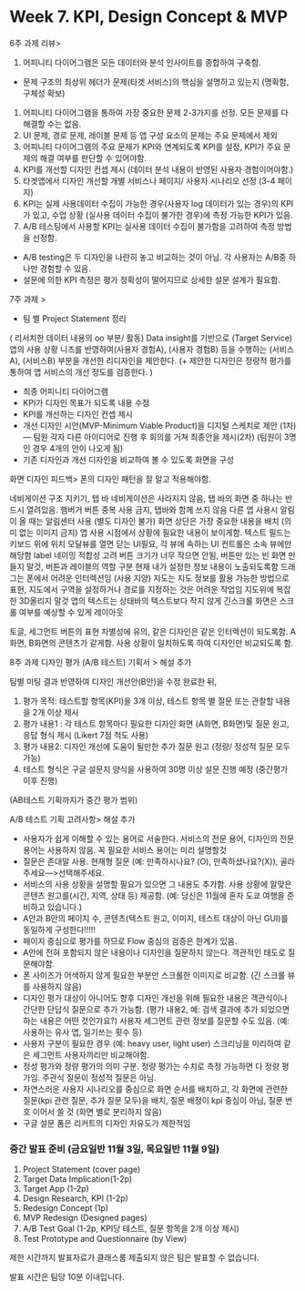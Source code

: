 # Week 7. KPI, Design Concept & MVP

6주 과제 리뷰>

1. 어피니티 다이어그램은 모든 데이터와 분석 인사이트를 종합하여 구축함. 
- 문제 구조의 최상위 헤더가 문제(타겟 서비스)의 핵심을 설명하고 있는지 (명확함, 구체성 확보)
1. 어피니티 다이어그램을 통하여 가장 중요한 문제 2-3가지를 선정. 모든 문제를 다 해결할 수는 없음.
2. UI 문제, 경로 문제, 레이블 문제 등 앱 구성 요소의 문제는 주요 문제에서 제외 
3. 어피니티 다이어그램의 주요 문제가 KPI와 연계되도록 KPI를 설정, KPI가 주요 문제의 해결 여부를 판단할 수 있어야함. 
4. KPI를 개선할 디자인 컨셉 제시  (데이터 분석 내용이 반영된 사용자 경험이어야함.)
5.  타겟앱에서 디자인 개선할 개별 서비스나 페이지/ 사용자 시나리오 선정 (3-4 페이지)
6. KPI는 실제 사용데이터 수집이 가능한 경우(사용자 log 데이터가 있는 경우)의 KPI가 있고, 수업 상황 (실사용 데이터 수집이 불가한 경우)에 측정 가능한 KPI가 있음. 
7. A/B 테스팅에서 사용할 KPI는 실사용 데이터 수집이 불가함을 고려하여 측정 방법을 선정함. 
- A/B testing은 두 디자인을 나란히 놓고 비교하는 것이 아님. 각 사용자는 A/B중 하나만 경험할 수 있음.
- 설문에 의한 KPI 측정은 평가 정확성이 떨어지므로 상세한 설문 설계가 필요함.

7주 과제 >

- 팀 별 Project Statement  정리

( 리서치한 데이터 내용의 oo 부분/ 활동) Data insight를 기반으로 (Target Service) 앱의 사용 상황 니즈를 반영하여(사용자 경험A), (사용자 경험B) 등을 수행하는  (서비스A), (서비스B) 부분을 개선한 리디자인을 제안한다. (+ 제안한 디자인은 정량적 평가를 통하여 앱 서비스의 개선 정도를 검증한다. )

- 최종 어피니티 다이어그램
- KPI가 디자인 목표가 되도록 내용 수정
- KPI를 개선하는 디자인 컨셉 제시
- 개선 디자인 시안(MVP-Minimum Viable Product)을 디지털 스케치로 제안 (1차)— 팀원 각자 다른 아이디어로 진행 후 회의를 거쳐 최종안을 제시(2차) (팀원이 3명인 경우 4개의 안이 나오게 됨)
- 기존 디자인과 개선 디자인을 비교하여 볼 수 있도록 화면을 구성

화면 디자인 피드백> 폰의 디자인 패턴을 잘 알고 적용해야함. 

네비게이션 구조 지키기, 텝 바 네비게이션은 사라지지 않음, 탭 바의 화면 중 하나는 반드시 열려있음.
햄버거 버튼 중복 사용 금지, 탭바와 함께 쓰지 않음
다른 앱 사용시 알림이 올 때는 알림센터 사용 (별도 디자인 불가)
화면 상단은 가장 중요한 내용을 배치 (의미 없는 이미지 금지)
앱 사용 시점에서 상황에 필요한 내용이 보이게함.
텍스트 필드는 키보드 위에 위치
모달뷰를 열면 닫는 UI필요, 각 뷰에 속하는 UI 컨트롤은 소속 뷰에만 해당함
label 네이밍 적합성 고려
버튼 크기가 너무 작으면 안됨, 버튼만 있는 빈 화면 만들지 말것, 버튼과 레이블의 역할 구분
현재 내가 설정한 정보 내용이 노출되도록함
드래그는 폰에서 어려운 인터렉션임 (사용 지양)
지도는 지도 정보를 활용 가능한 방법으로 표현, 지도에서 구역을 설정하거나 경로를 지정하는 것은 어려운 작업임
지도위에 복잡한 3D올리지 말것
앱의 텍스트는 상태바의 텍스트보다 작지 않게
긴스크롤 화면은 스크롤 여부를 예상할 수 있게 레이아웃

토글, 세그먼트 버튼의 표현 차별성에 유의, 같은 디자인은 같은 인터렉션이 되도록함.
A화면, B화면의 콘텐츠가 같게함. 사용 상황이 일치하도록 하여 디자인만 비교되도록 함.

8주 과제 디자인 평가 (A/B 테스트) 기획서 > 해설 추가 

팀별 미팅 결과 반영하여 디자인 개선안(B안)을 수정 완료한 뒤, 

1. 평가 목적: 테스트할 항목(KPI)을 3개 이상, 테스트 항목 별 질문 또는 관찰할 내용을 2개 이상 제시 
2. 평가 내용1 : 각 테스트 항목마다 필요한 디자인 화면 (A화면, B화면)및 질문 원고, 응답 형식 제시 (Likert 7점 척도 사용)
3. 평가 내용2: 디자인 개선에 도움이 될만한 추가 질문 원고 (정량/ 정성적 질문 모두 가능) 
4. 테스트 형식은 구글 설문지 양식을 사용하여 30명 이상 설문 진행 예정 (중간평가 이후 진행) 

(AB테스트 기획까지가 중간 평가  범위)

A/B 테스트 기획 고려사항> 해설 추가 

- 사용자가 쉽게 이해할 수 있는 용어로 서술한다. 서비스의 전문 용어, 디자인의 전문 용어는 사용하지 않음. 꼭 필요한 서비스 용어는 미리 설명할것
- 질문은 존대말 사용. 현재형 질문 (예: 만족하시나요? (O), 만족하셨나요?(X)), 골라주세요—>선택해주세요.
- 서비스의 사용 상황을 설명할 필요가 있으면 그 내용도 추가함. 사용 상황에 알맞은 콘텐츠 원고를(시간, 지역, 상태 등) 제공함. (예: 당신은 11월에 혼자 도쿄 여행을 준비하고 있습니다.)
- A안과 B안의 페이지 수, 콘텐츠(텍스트 원고, 이미지, 테스트 대상이 아닌 GUI)를  동일하게 구성한다!!!!!
- 페이지 중심으로 평가를 하므로 Flow 중심의 검증은 한계가 있음.
- A안에 전혀 포함되지 않은 내용이나 디자인을 질문하지 않는다. 객관적인 태도로 질문해야함.
- 폰 사이즈가 어색하지 않게 필요한 부분만 스크롤한 이미지로 비교함. (긴 스크롤 뷰를 사용하지 않음)
- 디자인 평가 대상이 아니어도 향후 디자인 개선을 위해 필요한 내용은 객관식이나 간단한 단답식 질문으로 추가 가능함. (평가 내용2, 예: 검색 결과에 추가 되었으면하는 내용은 어떤 것인가요?) 사용자 세그먼트 관련 정보를 질문할 수도 있음. (예: 사용하는 유사 앱, 일기쓰는 횟수 등)
- 사용자 구분이 필요한 경우 (예: heavy user, light user) 스크리닝을 미리하여 같은 세그먼트 사용자끼리만 비교해야함.
- 정성 평가와 정량 평가의 의미 구분. 정량 평가는 수치로 측정 가능하면 다 정량 평가임. 주관식 질문이 정성적 질문은 아님.
- 자연스러운 사용자 시나리오를 중심으로 화면 순서를 배치하고, 각 화면에 관련한 질문(kpi 관련 질문, 추가 질문 모두)을  배치, 질문 배정이 kpi 중심이 아님, 질문 번호 이어서 쓸 것 (화면 별로 분리하지 않음)
- 구글 설문 폼은 리커트의 디자인 자유도가 제한적임

### 중간 발표 준비 (금요일반 11월 3일, 목요일반 11월 9일)

1. Project Statement (cover page)
2. Target Data Implication(1-2p)
3. Target App (1-2p)
4. Design Research, KPI (1-2p)
5. Redesign Concept (1p)
6. MVP Redesign (Designed pages)
7. A/B Test Goal (1-2p, KPI당 테스트, 질문 항목을 2개 이상 제시)
8. Test Prototype and Questionnaire (by View)

제한 시간까지 발표자료가 클래스룸 제출되지 않은 팀은 발표할 수 없습니다.

발표 시간은 팀당 10분 이내입니다.
